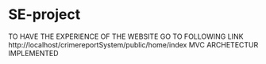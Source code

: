 # SE-project
TO HAVE THE EXPERIENCE OF THE WEBSITE GO TO FOLLOWING LINK http://localhost/crimereportSystem/public/home/index
MVC ARCHETECTUR IMPLEMENTED

